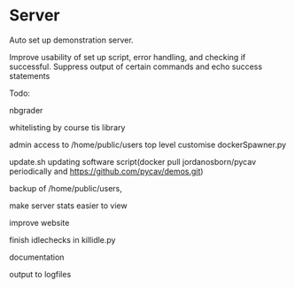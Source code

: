 # Server

Auto set up demonstration server.

Improve usability of set up script, error handling, and checking if successful. Suppress output of certain commands and echo success statements

Todo:

nbgrader

whitelisting by course tis library

admin access to /home/public/users top level customise dockerSpawner.py

update.sh updating software script(docker pull jordanosborn/pycav periodically and https://github.com/pycav/demos.git)

backup of /home/public/users, 

make server stats easier to view

improve website

finish idlechecks in killidle.py

documentation

output to logfiles